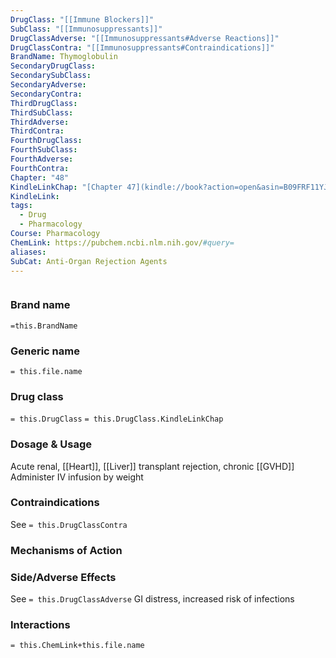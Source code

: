 ```yaml
---
DrugClass: "[[Immune Blockers]]"
SubClass: "[[Immunosuppressants]]"
DrugClassAdverse: "[[Immunosuppressants#Adverse Reactions]]"
DrugClassContra: "[[Immunosuppressants#Contraindications]]"
BrandName: Thymoglobulin
SecondaryDrugClass: 
SecondarySubClass: 
SecondaryAdverse: 
SecondaryContra: 
ThirdDrugClass: 
ThirdSubClass: 
ThirdAdverse: 
ThirdContra: 
FourthDrugClass: 
FourthSubClass: 
FourthAdverse: 
FourthContra: 
Chapter: "48"
KindleLinkChap: "[Chapter 47](kindle://book?action=open&asin=B09FRF11YJ&location=27339)"
KindleLink: 
tags:
  - Drug
  - Pharmacology
Course: Pharmacology
ChemLink: https://pubchem.ncbi.nlm.nih.gov/#query=
aliases: 
SubCat: Anti-Organ Rejection Agents
---
```

```smiles

```

### Brand name
`=this.BrandName`

### Generic name
`= this.file.name`

### Drug class 
`= this.DrugClass`
	`= this.DrugClass.KindleLinkChap`

### Dosage & Usage
Acute renal, [[Heart]], [[Liver]] transplant rejection, chronic [[GVHD]]
Administer IV infusion by weight

### Contraindications
See `= this.DrugClassContra`

### Mechanisms of Action


### Side/Adverse Effects
See `= this.DrugClassAdverse`
GI distress, increased risk of infections

### Interactions

`= this.ChemLink+this.file.name`

